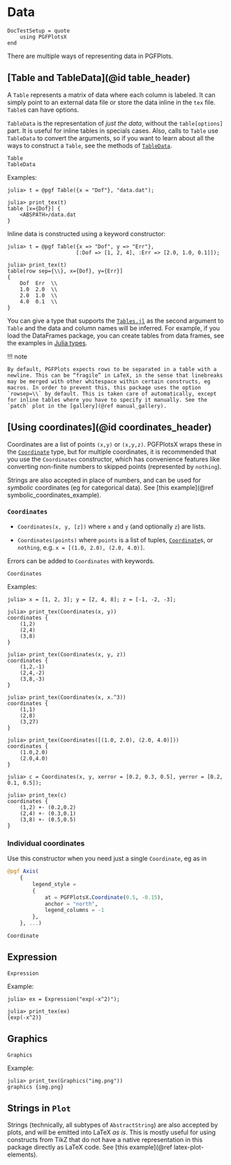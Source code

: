 # Data

```@meta
DocTestSetup = quote
    using PGFPlotsX
end
```

There are multiple ways of representing data in PGFPlots.

## [Table and TableData](@id table_header)

A `Table` represents a matrix of data where each column is labeled. It can simply point to an external data file or store the data inline in the `tex` file. `Table`s can have options.

`TableData` is the representation of *just the data*, without the `table[options]` part. It is useful for inline tables in specials cases. Also, calls to `Table` use `TableData` to convert the arguments, so if you want to learn about all the ways to construct a `Table`, see the methods of [`TableData`](@ref).

```@docs
Table
TableData
```

Examples:

```julia-repl make_into_doctest
julia> t = @pgf Table({x = "Dof"}, "data.dat");

julia> print_tex(t)
table [x={Dof}] {
    <ABSPATH>/data.dat
}
```

Inline data is constructed using a keyword constructor:

```jldoctest
julia> t = @pgf Table({x => "Dof", y => "Err"},
                      [:Dof => [1, 2, 4], :Err => [2.0, 1.0, 0.1]]);

julia> print_tex(t)
table[row sep={\\}, x={Dof}, y={Err}]
{
    Dof  Err  \\
    1.0  2.0  \\
    2.0  1.0  \\
    4.0  0.1  \\
}
```

You can give a type that supports the [`Tables.jl`](https://juliadata.github.io/Tables.jl/stable/) as the second
argument to `Table` and the data and column names will be inferred.
For example, if you load the DataFrames package, you can create tables from data frames, see the examples in [Julia types](@ref).

!!! note

    By default, PGFPlots expects rows to be separated in a table with a newline. This can be “fragile” in LaTeX, in the sense that linebreaks may be merged with other whitespace within certain constructs, eg macros. In order to prevent this, this package uses the option `rowsep=\\` by default. This is taken care of automatically, except for inline tables where you have to specify it manually. See the `patch` plot in the [gallery](@ref manual_gallery).

## [Using coordinates](@id coordinates_header)

Coordinates are a list of points `(x,y)` or `(x,y,z)`. PGFPlotsX wraps these in the [`Coordinate`](@ref) type, but for multiple coordinates, it is recommended that you use the `Coordinates` constructor, which has convenience features like converting non-finite numbers to skipped points (represented by `nothing`).

Strings are also accepted in place of numbers, and can be used for *symbolic* coordinates (eg for categorical data). See [this example](@ref symbolic_coordinates_example).

### `Coordinates`

* `Coordinates(x, y, [z])` where `x` and `y` (and optionally `z`) are lists.

* `Coordinates(points)` where `points` is a list of tuples, [`Coordinate`](@ref)s, or `nothing`, e.g. `x = [(1.0, 2.0), (2.0, 4.0)]`.

Errors can be added to `Coordinates` with keywords.

```@docs
Coordinates
```

Examples:

```jldoctest
julia> x = [1, 2, 3]; y = [2, 4, 8]; z = [-1, -2, -3];

julia> print_tex(Coordinates(x, y))
coordinates {
    (1,2)
    (2,4)
    (3,8)
}

julia> print_tex(Coordinates(x, y, z))
coordinates {
    (1,2,-1)
    (2,4,-2)
    (3,8,-3)
}

julia> print_tex(Coordinates(x, x.^3))
coordinates {
    (1,1)
    (2,8)
    (3,27)
}

julia> print_tex(Coordinates([(1.0, 2.0), (2.0, 4.0)]))
coordinates {
    (1.0,2.0)
    (2.0,4.0)
}

julia> c = Coordinates(x, y, xerror = [0.2, 0.3, 0.5], yerror = [0.2, 0.1, 0.5]);

julia> print_tex(c)
coordinates {
    (1,2) +- (0.2,0.2)
    (2,4) +- (0.3,0.1)
    (3,8) +- (0.5,0.5)
}
```

### Individual coordinates

Use this constructor when you need just a single `Coordinate`, eg as in

```julia
@pgf Axis(
    {
        legend_style =
        {
            at = PGFPlotsX.Coordinate(0.5, -0.15),
            anchor = "north",
            legend_columns = -1
        },
    }, ...)
```

```@docs
Coordinate
```

## Expression

```@docs
Expression
```

Example:

```jldoctest
julia> ex = Expression("exp(-x^2)");

julia> print_tex(ex)
{exp(-x^2)}
```

## Graphics

```@docs
Graphics
```

Example:

```jldoctest
julia> print_tex(Graphics("img.png"))
graphics {img.png}
```

## Strings in `Plot`

Strings (technically, all subtypes of `AbstractString`) are also accepted by plots, and will be emitted into LaTeX *as is*. This is mostly useful for using constructs from TikZ that do not have a native representation in this package directly as LaTeX code. See [this example](@ref latex-plot-elements).
